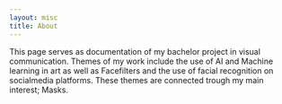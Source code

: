 ```yaml
---
layout: misc
title: About
---
```


This page serves as documentation of my bachelor project in visual communication. 
Themes of my work include the use of AI and Machine learning in art as well as Facefilters 
and the use of facial recognition on socialmedia platforms. These themes are connected trough 
my main interest; Masks.


